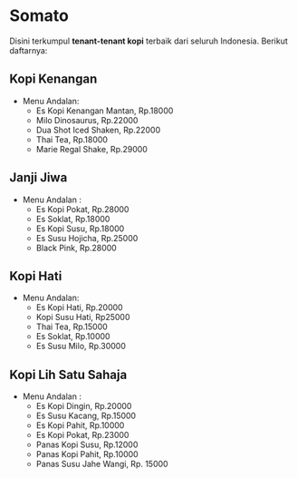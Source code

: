 # Somato

Disini terkumpul **tenant-tenant kopi** terbaik dari seluruh Indonesia. Berikut daftarnya:

## Kopi Kenangan
- Menu Andalan:
  - Es Kopi Kenangan Mantan, Rp.18000
  - Milo Dinosaurus, Rp.22000
  - Dua Shot Iced Shaken, Rp.22000
  - Thai Tea, Rp.18000
  - Marie Regal Shake, Rp.29000

## Janji Jiwa
- Menu Andalan :
  - Es Kopi Pokat, Rp.28000
  - Es Soklat, Rp.18000
  - Es Kopi Susu, Rp.18000
  - Es Susu Hojicha, Rp.25000
  - Black Pink, Rp.28000


## Kopi Hati
- Menu Andalan:
  - Es Kopi Hati, Rp.20000
  - Kopi Susu Hati, Rp25000
  - Thai Tea, Rp.15000
  - Es Soklat, Rp.10000
  - Es Susu Milo, Rp.30000


## Kopi Lih Satu Sahaja
- Menu Andalan :
  - Es Kopi Dingin, Rp.20000
  - Es Susu Kacang, Rp.15000
  - Es Kopi Pahit, Rp.10000
  - Es Kopi Pokat, Rp.23000
  - Panas Kopi Susu, Rp.12000
  - Panas Kopi Pahit, Rp.10000
  - Panas Susu Jahe Wangi, Rp. 15000

